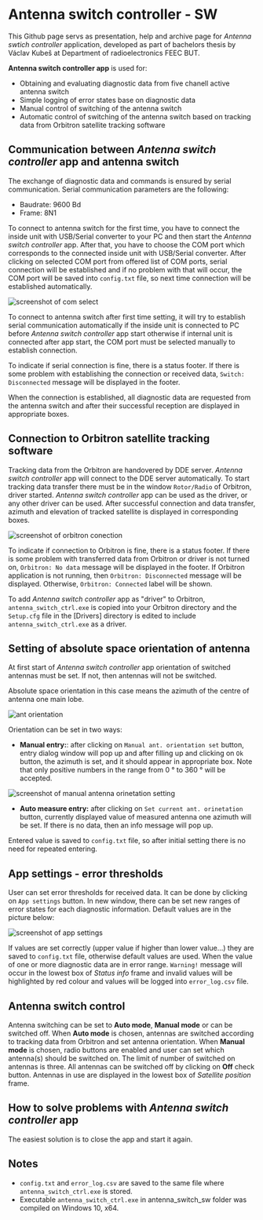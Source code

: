 ﻿# Antenna switch controller - SW

This Github page servs as presentation, help and archive page for *Antenna swtich controller* application, developed as part of bachelors thesis by Václav Kubeš at Department of radioelectronics FEEC BUT.

**Antenna switch controller app** is used for: 

 - Obtaining and evaluating diagnostic data from five chanell active antenna switch
 - Simple logging of error states base on diagnostic data
 - Manual control of switching of the antenna switch
 - Automatic control of switching of the antenna switch based on tracking data from Orbitron satellite tracking software

## Communication between *Antenna switch controller* app and antenna switch

The exchange of diagnostic data and commands is ensured by serial communication. 
Serial communication parameters are the following:

 - Baudrate: 9600 Bd
 - Frame: 8N1

To connect to antenna switch for the first time, you have to connect the inside unit with USB/Serial converter to your PC and then start the *Antenna switch controller* app. After that, you have to choose the COM port which corresponds to the connected inside unit with USB/Serial converter. After clicking on selected COM port from offered list of COM ports, serial connection will be established and if no problem with that will occur, the COM port will be saved into `config.txt` file, so next time connection will be established automatically. 

![screenshot of com select](/figs/ser_conn_COM_select.jpg)

To connect to antenna switch after first time setting, it will try to establish serial communication automatically if the inside unit is connected to PC before *Antenna switch controller* app start otherwise if internal unit is connected after app start, the COM port must be selected manually to establish connection.

To indicate if serial connection is fine, there is a status footer. If there is some problem with establishing the connection or received data,  `Switch: Disconnected` message will be displayed in the footer. 

When the connection is established, all diagnostic data are requested from the antenna switch and after their successful reception are displayed in appropriate boxes.

## Connection to Orbitron satellite tracking software
Tracking data from the Orbitron are handovered by DDE server. *Antenna switch controller* app will connect to the DDE server automatically. To start tracking data transfer there must be in the window `Rotor/Radio` of Orbitron, driver started. *Antenna switch controller* app  can be used as the driver, or any other driver can be used.  After successful connection and data transfer, azimuth and elevation of tracked satellite is displayed in corresponding boxes.

![screenshot of orbitron conection](/figs/orbitron_conn.jpg)

To indicate if connection to Orbitron is fine, there is a status footer. If there is some problem with transferred data from Orbitron or driver is not turned on,  `Orbitron: No data` message will be displayed in the footer. If Orbitron application is not running, then `Orbitron: Disconnected` message will be displayed. Otherwise, `Orbitron: Connected` label will be shown.

To add *Antenna switch controller* app as "driver" to Orbitron, `antenna_switch_ctrl.exe` is copied into your Orbitron directory and the `Setup.cfg` file in the [Drivers] directory is edited to include `antenna_switch_ctrl.exe` as a driver.
## Setting of absolute space orientation of antenna
At first start of *Antenna switch controller* app  orientation of switched antennas must be set. If not, then antennas will not be switched.

Absolute space orientation in this case means the azimuth of the centre of antenna one main lobe.

![ant orientation](/figs/ant_or_fig.jpg)

Orientation can be set in two ways:

 - **Manual entry:**: after clicking on `Manual ant. orientation set` button, entry dialog window will pop up and after filling up and clicking on `Ok` button, the azimuth is set, and it should appear in appropriate box. Note that only positive numbers in the range from 0 ° to 360 ° will be accepted.

![screenshot of manual antenna orinetation setting](/figs/ant_or_M_set.jpg)
   
 - **Auto measure entry:** after clicking on `Set current ant. orinetation` button, currently displayed value of measured antenna one azimuth will be set. If there is no data, then an info message will pop up.

Entered value is saved to `config.txt` file, so after initial setting there is no need for repeated entering.

## App settings - error thresholds
User can set error thresholds for received data. It can be done by clicking on `App settings` button. In new window, there can be set new ranges of error states for each diagnostic information. Default values are in the picture below:

![screenshot of app settings](/figs/app_settings.jpg)

If values are set correctly (upper value if higher than lower value...) they are saved to `config.txt` file, otherwise default values are used. 
When the value of one or more diagnostic data are in error range. `Warning!` message will occur in the lowest box of *Status info* frame and invalid values will be highlighted by red colour and values will be logged into `error_log.csv` file.

## Antenna switch control
Antenna switching can be set to **Auto mode**, **Manual mode** or can be switched off. 
When **Auto mode** is chosen, antennas are switched according to tracking data from Orbitron and set antenna orientation.
When **Manual mode** is chosen, radio buttons are enabled and user can set which antenna(s) should be switched on. The limit of number of switched on antennas is three.
All antennas can be switched off by clicking on **Off** check button.
Antennas in use are displayed in the lowest box of *Satellite position* frame.

## How to solve problems with *Antenna switch controller* app
The easiest solution is to close the app and start it again.

## Notes
- `config.txt` and `error_log.csv` are saved to the same file where `antenna_switch_ctrl.exe` is stored.
- Executable `antenna_switch_ctrl.exe` in antenna_switch_sw folder was compiled on Windows 10, x64.
